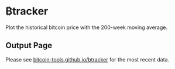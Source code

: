 # ₿tracker

Plot the historical bitcoin price with the 200-week moving average.

## Output Page

Please see [bitcoin-tools.github.io/btracker](https://bitcoin-tools.github.io/btracker/) for the most recent data.
